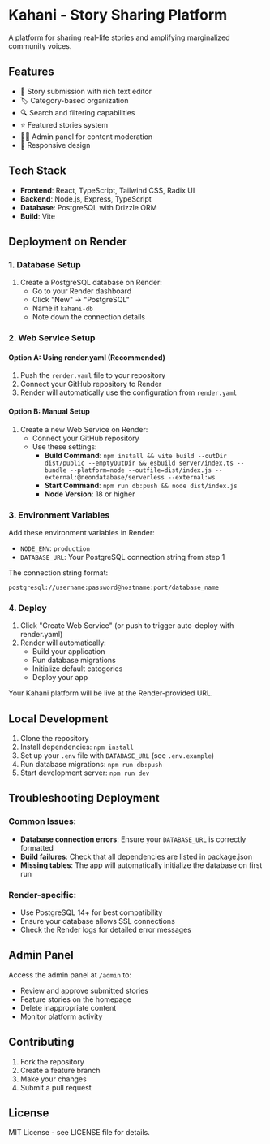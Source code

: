 # Kahani - Story Sharing Platform

A platform for sharing real-life stories and amplifying marginalized community voices.

## Features

- 📖 Story submission with rich text editor
- 🏷️ Category-based organization
- 🔍 Search and filtering capabilities
- ⭐ Featured stories system
- 👨‍💼 Admin panel for content moderation
- 📱 Responsive design

## Tech Stack

- **Frontend**: React, TypeScript, Tailwind CSS, Radix UI
- **Backend**: Node.js, Express, TypeScript
- **Database**: PostgreSQL with Drizzle ORM
- **Build**: Vite

## Deployment on Render

### 1. Database Setup

1. Create a PostgreSQL database on Render:
   - Go to your Render dashboard
   - Click "New" → "PostgreSQL"
   - Name it `kahani-db`
   - Note down the connection details

### 2. Web Service Setup

#### Option A: Using render.yaml (Recommended)
1. Push the `render.yaml` file to your repository
2. Connect your GitHub repository to Render
3. Render will automatically use the configuration from `render.yaml`

#### Option B: Manual Setup
1. Create a new Web Service on Render:
   - Connect your GitHub repository
   - Use these settings:
     - **Build Command**: `npm install && vite build --outDir dist/public --emptyOutDir && esbuild server/index.ts --bundle --platform=node --outfile=dist/index.js --external:@neondatabase/serverless --external:ws`
     - **Start Command**: `npm run db:push && node dist/index.js`
     - **Node Version**: 18 or higher

### 3. Environment Variables

Add these environment variables in Render:

- `NODE_ENV`: `production`
- `DATABASE_URL`: Your PostgreSQL connection string from step 1

The connection string format:
```
postgresql://username:password@hostname:port/database_name
```

### 4. Deploy

1. Click "Create Web Service" (or push to trigger auto-deploy with render.yaml)
2. Render will automatically:
   - Build your application
   - Run database migrations
   - Initialize default categories
   - Deploy your app

Your Kahani platform will be live at the Render-provided URL.

## Local Development

1. Clone the repository
2. Install dependencies: `npm install`
3. Set up your `.env` file with `DATABASE_URL` (see `.env.example`)
4. Run database migrations: `npm run db:push`
5. Start development server: `npm run dev`

## Troubleshooting Deployment

### Common Issues:
- **Database connection errors**: Ensure your `DATABASE_URL` is correctly formatted
- **Build failures**: Check that all dependencies are listed in package.json
- **Missing tables**: The app will automatically initialize the database on first run

### Render-specific:
- Use PostgreSQL 14+ for best compatibility
- Ensure your database allows SSL connections
- Check the Render logs for detailed error messages

## Admin Panel

Access the admin panel at `/admin` to:
- Review and approve submitted stories
- Feature stories on the homepage
- Delete inappropriate content
- Monitor platform activity

## Contributing

1. Fork the repository
2. Create a feature branch
3. Make your changes
4. Submit a pull request

## License

MIT License - see LICENSE file for details.